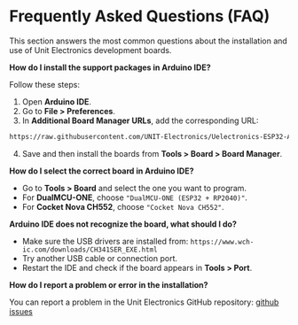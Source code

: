 Frequently Asked Questions (FAQ)
==========================

This section answers the most common questions about the installation and use of Unit Electronics development boards.


**How do I install the support packages in Arduino IDE?**

Follow these steps:

1. Open **Arduino IDE**.
2. Go to **File > Preferences**.
3. In **Additional Board Manager URLs**, add the corresponding URL:

```bash
https://raw.githubusercontent.com/UNIT-Electronics/Uelectronics-ESP32-Arduino-Package/main/package_Uelectronics_esp32_index.json
```
4. Save and then install the boards from **Tools > Board > Board Manager**.


**How do I select the correct board in Arduino IDE?**

- Go to **Tools > Board** and select the one you want to program.
- For **DualMCU-ONE**, choose `"DualMCU-ONE (ESP32 + RP2040)"`.
- For **Cocket Nova CH552**, choose `"Cocket Nova CH552"`.


**Arduino IDE does not recognize the board, what should I do?**

- Make sure the USB drivers are installed from:
    `https://www.wch-ic.com/downloads/CH341SER_EXE.html`
- Try another USB cable or connection port.
- Restart the IDE and check if the board appears in **Tools > Port**.

**How do I report a problem or error in the installation?**

You can report a problem in the Unit Electronics GitHub repository:
[github issues](https://github.com/UNIT-Electronics/Uelectronics-ESP32-Arduino-Package/issues)

